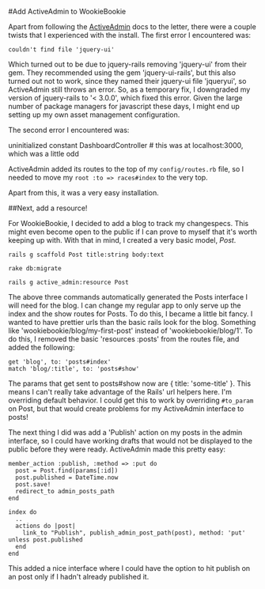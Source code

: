 #Add ActiveAdmin to WookieBookie

Apart from following the [ActiveAdmin](http://activeadmin.info/documentation.html) docs to the letter, there were a couple twists that I experienced with the install. The first error I encountered was:

    couldn't find file 'jquery-ui'


Which turned out to be due to jquery-rails removing 'jquery-ui' from their gem. They recommended using the gem 'jquery-ui-rails', but this also turned out not to work, since they named their jquery-ui file 'jqueryui', so ActiveAdmin still throws an error. So, as a temporary fix, I downgraded my version of jquery-rails to '< 3.0.0', which fixed this error. Given the large number of package managers for javascript these days, I might end up setting up my own asset management configuration.

The second error I encountered was:

  uninitialized constant DashboardController  # this was at localhost:3000, which was a little odd

ActiveAdmin added its routes to the top of my `config/routes.rb` file, so I needed to move my `root :to => races#index` to the very top.

Apart from this, it was a very easy installation.

##Next, add a resource!

For WookieBookie, I decided to add a blog to track my changespecs. This might even become open to the public if I can prove to myself that it's worth keeping up with. With that in mind, I created a very basic model, *Post*.

    rails g scaffold Post title:string body:text

    rake db:migrate
    
    rails g active_admin:resource Post

The above three commands automatically generated the Posts interface I will need for the blog. I can change my regular app to only serve up the index and the show routes for Posts. To do this, I became a little bit fancy. I wanted to have prettier urls than the basic rails look for the blog. Something like 'wookiebookie/blog/my-first-post' instead of 'wookiebookie/blog/1'. To do this, I removed the basic 'resources :posts' from the routes file, and added the following:

    get 'blog', to: 'posts#index'
    match 'blog/:title', to: 'posts#show'

The params that get sent to posts#show now are { title: 'some-title' }. This means I can't really take advantage of the Rails' url helpers here. I'm overriding default behavior. I could get this to work by overriding `#to_param` on Post, but that would create problems for my ActiveAdmin interface to posts!  

The next thing I did was add a 'Publish' action on my posts in the admin interface, so I could have working drafts that would not be displayed to the public before they were ready. ActiveAdmin made this pretty easy:

    member_action :publish, :method => :put do 
      post = Post.find(params[:id])
      post.published = DateTime.now
      post.save!
      redirect_to admin_posts_path
    end

    index do
      ..
      actions do |post|
        link_to "Publish", publish_admin_post_path(post), method: 'put' unless post.published
      end
    end

 This added a nice interface where I could have the option to hit publish on an post only if I hadn't already published it.
